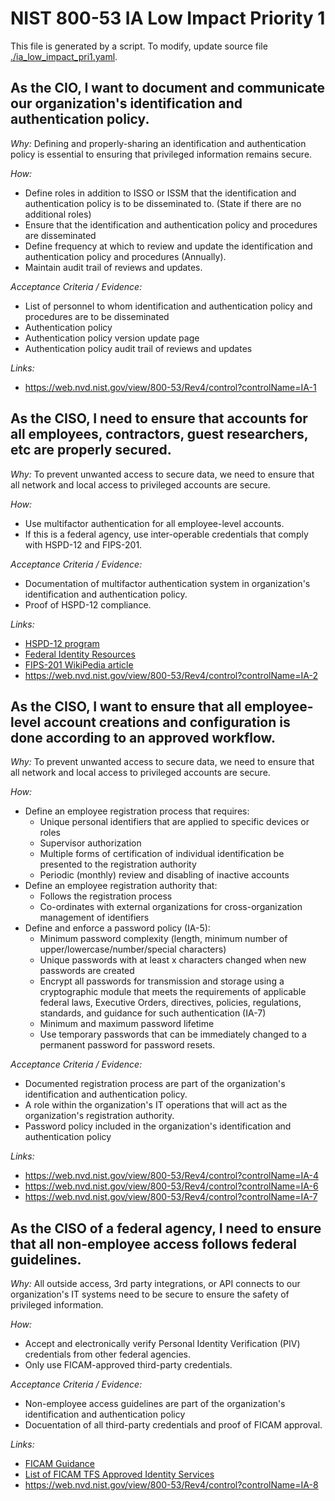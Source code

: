 # NIST 800-53 IA Low Impact Priority 1

This file is generated by a script. To modify, update source file [./ia_low_impact_pri1.yaml](./ia_low_impact_pri1.yaml).

## As the CIO, I want to document and communicate our organization's identification and authentication policy.

*Why:*
Defining and properly-sharing an identification and authentication policy is essential to ensuring that privileged information remains secure.


*How:* 
* Define roles in addition to ISSO or ISSM that the identification and authentication policy is to be disseminated to. (State if there are no additional roles)
* Ensure that the identification and authentication policy and procedures are disseminated
* Define frequency at which to review and update the identification and authentication policy and procedures (Annually).
* Maintain audit trail of reviews and updates.


*Acceptance Criteria / Evidence:*
* List of personnel to whom identification and authentication policy and procedures are to be disseminated
* Authentication policy
* Authentication policy version update page
* Authentication policy audit trail of reviews and updates


*Links:*
* https://web.nvd.nist.gov/view/800-53/Rev4/control?controlName=IA-1
## As the CISO, I need to ensure that accounts for all employees, contractors, guest researchers, etc are properly secured.

*Why:*
To prevent unwanted access to secure data, we need to ensure that all network and local access to privileged accounts are secure.


*How:* 
* Use multifactor authentication for all employee-level accounts.
* If this is a federal agency, use inter-operable credentials that comply with HSPD-12 and FIPS-201.



*Acceptance Criteria / Evidence:*
* Documentation of multifactor authentication system in organization's identification and authentication policy.
* Proof of HSPD-12 compliance.


*Links:*
* [HSPD-12 program](https://cio.gov/protect/identity-management-hspd-12/)
* [Federal Identity Resources](https://www.idmanagement.gov/IDM/s/)
* [FIPS-201 WikiPedia article](https://en.wikipedia.org/wiki/FIPS_201)
* https://web.nvd.nist.gov/view/800-53/Rev4/control?controlName=IA-2
## As the CISO, I want to ensure that all employee-level account creations and configuration is done according to an approved workflow.

*Why:*
To prevent unwanted access to secure data, we need to ensure that all network and local access to privileged accounts are secure.


*How:* 
* Define an employee registration process that requires:
  * Unique personal identifiers that are applied to specific devices or roles
  * Supervisor authorization
  * Multiple forms of certification of individual identification be presented to the registration authority
  * Periodic (monthly) review and disabling of inactive accounts
* Define an employee registration authority that:
  * Follows the registration process
  * Co-ordinates with external organizations for cross-organization management of identifiers
* Define and enforce a password policy (IA-5):
  * Minimum password complexity (length, minimum number of upper/lowercase/number/special characters)
  * Unique passwords with at least x characters changed when new passwords are created
  * Encrypt all passwords for transmission and storage using a cryptographic module that meets the requirements of applicable federal laws, Executive Orders, directives, policies, regulations, standards, and guidance for such authentication (IA-7)
  * Minimum and maximum password lifetime
  * Use temporary passwords that can be immediately changed to a permanent password for password resets.


*Acceptance Criteria / Evidence:*
* Documented registration process are part of the organization's identification and authentication policy.
* A role within the organization's IT operations that will act as the organization's registration authority.
* Password policy included in the organization's identification and authentication policy

*Links:*
* https://web.nvd.nist.gov/view/800-53/Rev4/control?controlName=IA-4
* https://web.nvd.nist.gov/view/800-53/Rev4/control?controlName=IA-6
* https://web.nvd.nist.gov/view/800-53/Rev4/control?controlName=IA-7
## As the CISO of a federal agency, I need to ensure that all non-employee access follows federal guidelines.

*Why:*
All outside access, 3rd party integrations, or API connects to our organization's IT systems need to be secure to ensure the safety of privileged information.


*How:* 
* Accept and electronically verify Personal Identity Verification (PIV) credentials from other federal agencies.
* Only use FICAM-approved third-party credentials.


*Acceptance Criteria / Evidence:*
* Non-employee access guidelines are part of the organization's identification and authentication policy
* Docuentation of all third-party credentials and proof of FICAM approval.


*Links:*
* [FICAM Guidance](http://info.idmanagement.gov/2012/04/federation-ficam-and-guidance.html)
* [List of FICAM TFS Approved Identity Services](https://www.idmanagement.gov/IDM/s/article_detail?link=approved-identity-services)
* https://web.nvd.nist.gov/view/800-53/Rev4/control?controlName=IA-8
